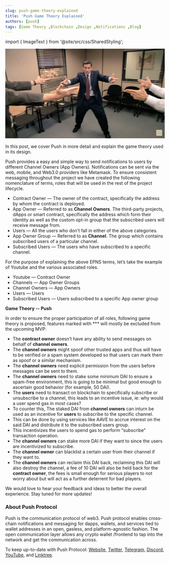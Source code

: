 ```yaml
---
slug: push-game-theory-explained
title: 'Push Game Theory Explained'
authors: [push]
tags: [Game Theory ,Blockchain ,Design ,Notifications ,Blog]
---
```

import { ImageText } from '@site/src/css/SharedStyling';

![Cover Image Push Game Theory Explained](./cover-image.webp)

In this post, we cover Push in more detail and explain the game theory used in its design.

Push provides a easy and simple way to send notifications to users by different Channel Owners (App Owners). Notifications can be sent via the web, mobile, and Web3.0 providers like Metamask. To ensure consistent messaging throughout the project we have created the following nomenclature of terms, roles that will be used in the rest of the project lifecycle.

<!--truncate-->

- Contract Owner — The owner of the contract, specifically the address by whom the contract is deployed.
- App Owner — Referred to as <b>Channel Owners</b>. The third-party projects, dApps or smart contract, specifically the address which form their identity as well as the custom opt-in group that the subscribed users will receive message from.
- Users — All the users who don’t fall in either of the above categories.
- App Owner Group — Referred to as <b>Channel</b>. The group which contains subscribed users of a particular channel.
- Subscribed Users — The users who have subscribed to a specific channel.

For the purpose of explaining the above EPNS terms, let’s take the example of Youtube and the various associated roles.

- Youtube — Contract Owner
- Channels — App Owner Groups
- Channel Owners — App Owners
- Users — Users
- Subscribed Users — Users subscribed to a specific App owner group

<b>Game Theory -- Push</b>

In order to ensure the proper participation of all roles, following game theory is proposed, features marked with *** will mostly be excluded from the upcoming MVP:

- The <b>contract owner</b> doesn’t have any ability to send messages on behalf of <b>channel owners</b>.
- The <b>channel owners</b> might spoof other trusted apps and thus will have to be verified or a spam system developed so that users can mark them as spoof or a similar mechanism.
- The <b>channel owners</b> need explicit permission from the users before messages can be sent to them.
- The <b>channel owners</b> need to stake some minimum DAI to ensure a spam-free environment, this is going to be minimal but good enough to ascertain good behavior (for example, 50 DAI).
- The <b>users</b> need to transact on blockchain to specifically subscribe or unsubscribe to a channel, this leads to an incentive issue, ie: why would a user spend gas in most cases?
- To counter this, The staked DAI from <b>channel owners</b> can inturn be used as an incentive for <b>users</b> to subscribe to the specific channel.
- This can be done by using services like AAVE to accrue interest on the said DAI and distribute it to the subscribed users group.
- This incentivizes the users to spend gas to perform “subscribe” transaction operation.
- The <b>channel owners</b> can stake more DAI if they want to since the users are incentivized to subscribe.
- The <b>channel owner</b> can blacklist a certain user from their channel if they want to.
- The <b>channel owners</b> can reclaim this DAI back, reclaiming this DAI will also destroy the channel, a fee of 10 DAI will also be held back for the <b>contract owner</b>, the fees is small enough for serious players to not worry about but will act as a further deterrent for bad players.

We would love to hear your feedback and ideas to better the overall experience. Stay tuned for more updates!

### About Push Protocol

Push is the communication protocol of web3. Push protocol enables cross-chain notifications and messaging for dapps, wallets, and services tied to wallet addresses in an open, gasless, and platform-agnostic fashion. The open communication layer allows any crypto wallet /frontend to tap into the network and get the communication across.

To keep up-to-date with Push Protocol: [Website](https://push.org/), [Twitter](https://twitter.com/pushprotocol), [Telegram](https://t.me/epnsproject), [Discord](https://discord.gg/pushprotocol), [YouTube](https://www.youtube.com/c/EthereumPushNotificationService), and [Linktree](https://linktr.ee/pushprotocol).